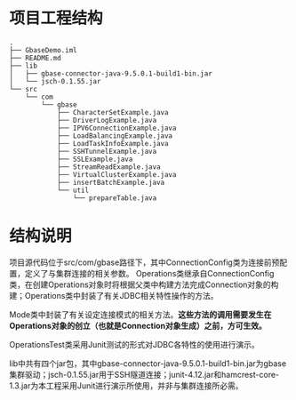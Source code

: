 # 项目工程结构
```
.
├── GbaseDemo.iml
├── README.md
├── lib
│   ├── gbase-connector-java-9.5.0.1-build1-bin.jar
│   └── jsch-0.1.55.jar
└── src
    └── com
        └── gbase
            ├── CharacterSetExample.java
            ├── DriverLogExample.java
            ├── IPV6ConnectionExample.java
            ├── LoadBalancingExample.java
            ├── LoadTaskInfoExample.java
            ├── SSHTunnelExample.java
            ├── SSLExample.java
            ├── StreamReadExample.java
            ├── VirtualClusterExample.java
            ├── insertBatchExample.java
            └── util
                └── prepareTable.java
```

# 结构说明
项目源代码位于src/com/gbase路径下，其中ConnectionConfig类为连接前预配置，定义了与集群连接的相关参数。
Operations类继承自ConnectionConfig类，在创建Operations对象时将根据父类中构建方法完成Connection对象的构建；Operations类中封装了有关JDBC相关特性操作的方法。

Mode类中封装了有关设定连接模式的相关方法。__这些方法的调用需要发生在Operations对象的创立（也就是Connection对象生成）之前，方可生效。__

OperationsTest类采用Junit测试的形式对JDBC各特性的使用进行演示。

lib中共有四个jar包，其中gbase-connector-java-9.5.0.1-build1-bin.jar为gbase集群驱动；jsch-0.1.55.jar用于SSH隧道连接；junit-4.12.jar和hamcrest-core-1.3.jar为本工程采用Junit进行演示所使用，并非与集群连接所必需。
